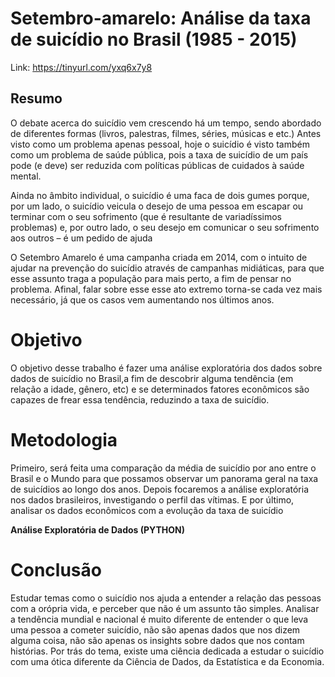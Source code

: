 # Setembro-amarelo: Análise da taxa de suicídio no Brasil (1985 - 2015)

Link: https://tinyurl.com/yxq6x7y8

## Resumo
O debate acerca do suicídio vem crescendo há um tempo, sendo abordado de diferentes formas (livros, palestras, filmes, séries, músicas e etc.) Antes visto como um problema apenas pessoal, hoje o suicídio é visto também como um problema de saúde pública, pois a taxa de suicídio de um país pode (e deve) ser reduzida com políticas públicas de cuidados à saúde mental.

Ainda no âmbito individual, o suicídio é uma faca de dois gumes porque, por um lado, o suicídio veicula o desejo de uma pessoa em escapar ou terminar com o seu sofrimento (que é resultante de variadíssimos problemas) e, por outro lado, o seu desejo em comunicar o seu sofrimento aos outros – é um pedido de ajuda

O Setembro Amarelo é uma campanha criada em 2014, com o intuito de ajudar na prevenção do suicídio através de campanhas midiáticas, para que esse assunto traga a população para mais perto, a fim de pensar no problema. Afinal, falar sobre esse esse ato extremo torna-se cada vez mais necessário, já que os casos vem aumentando nos últimos anos.

# Objetivo
O objetivo desse trabalho é fazer uma análise exploratória dos dados sobre dados de suicídio no Brasil,a fim de descobrir alguma tendência (em relação a idade, gênero, etc) e se determinados fatores econômicos são capazes de frear essa tendência, reduzindo a taxa de suicídio.

# Metodologia

Primeiro, será feita uma comparação da média de suicídio por ano entre o Brasil e o Mundo para que possamos observar um panorama geral na taxa de suicídios ao longo dos anos.
Depois focaremos a análise exploratória nos dados brasileiros, investigando o perfil das vítimas. E por último, analisar os dados econômicos com a evolução da taxa de suicídio

**Análise Exploratória de Dados (PYTHON)**

# Conclusão
Estudar temas como o suicídio nos ajuda a entender a relação das pessoas com a orópria vida, e perceber que não é um assunto tão simples. Analisar a tendência mundial e nacional é muito diferente de entender o que leva uma pessoa a cometer suicídio, não são apenas dados que nos dizem alguma coisa, não são apenas os insights sobre dados que nos contam histórias. Por trás do tema, existe uma ciência dedicada a estudar o suicídio com uma ótica diferente da Ciência de Dados, da Estatística e da Economia.
